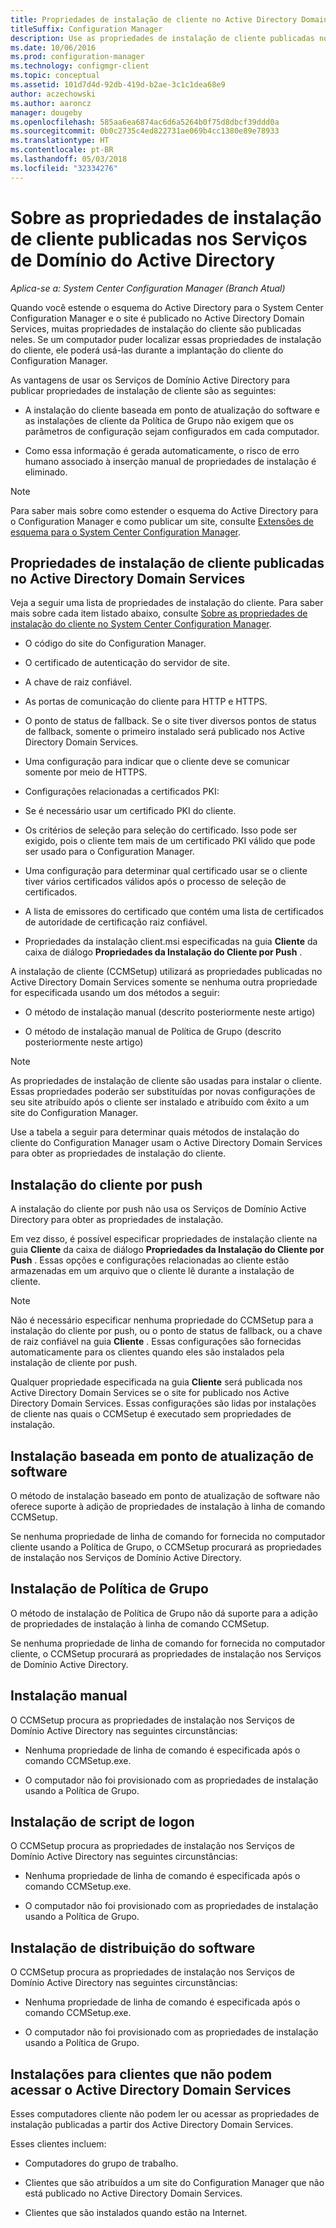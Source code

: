 ```yaml
---
title: Propriedades de instalação de cliente no Active Directory Domain Services
titleSuffix: Configuration Manager
description: Use as propriedades de instalação de cliente publicadas no Active Directory Domain Services no System Center Configuration Manager.
ms.date: 10/06/2016
ms.prod: configuration-manager
ms.technology: configmgr-client
ms.topic: conceptual
ms.assetid: 101d7d4d-92db-419d-b2ae-3c1c1dea68e9
author: aczechowski
ms.author: aaroncz
manager: dougeby
ms.openlocfilehash: 585aa6ea6874ac6d6a5264b0f75d8dbcf39ddd0a
ms.sourcegitcommit: 0b0c2735c4ed822731ae069b4cc1380e89e78933
ms.translationtype: HT
ms.contentlocale: pt-BR
ms.lasthandoff: 05/03/2018
ms.locfileid: "32334276"
---
```

# <a name="about-client-installation-properties-published-to-active-directory-domain-services"></a>Sobre as propriedades de instalação de cliente publicadas nos Serviços de Domínio do Active Directory

*Aplica-se a: System Center Configuration Manager (Branch Atual)*

Quando você estende o esquema do Active Directory para o System Center Configuration Manager e o site é publicado no Active Directory Domain Services, muitas propriedades de instalação do cliente são publicadas neles. Se um computador puder localizar essas propriedades de instalação do cliente, ele poderá usá-las durante a implantação do cliente do Configuration Manager.  

 As vantagens de usar os Serviços de Domínio Active Directory para publicar propriedades de instalação de cliente são as seguintes:  

-   A instalação do cliente baseada em ponto de atualização do software e as instalações de cliente da Política de Grupo não exigem que os parâmetros de configuração sejam configurados em cada computador.  

-   Como essa informação é gerada automaticamente, o risco de erro humano associado à inserção manual de propriedades de instalação é eliminado.  

> [!NOTE]  
>  Para saber mais sobre como estender o esquema do Active Directory para o Configuration Manager e como publicar um site, consulte [Extensões de esquema para o System Center Configuration Manager](../../plan-design/network/schema-extensions.md).  

## <a name="client-installation-properties-published-to-active-directory-domain-services"></a>Propriedades de instalação de cliente publicadas no Active Directory Domain Services  
Veja a seguir uma lista de propriedades de instalação do cliente. Para saber mais sobre cada item listado abaixo, consulte [Sobre as propriedades de instalação do cliente no System Center Configuration Manager](../../../core/clients/deploy/about-client-installation-properties.md).  

-   O código do site do Configuration Manager.  

-   O certificado de autenticação do servidor de site.  

-   A chave de raiz confiável.  

-   As portas de comunicação do cliente para HTTP e HTTPS.  

-   O ponto de status de fallback. Se o site tiver diversos pontos de status de fallback, somente o primeiro instalado será publicado nos Active Directory Domain Services.  

-   Uma configuração para indicar que o cliente deve se comunicar somente por meio de HTTPS.  

-   Configurações relacionadas a certificados PKI:  

   -   Se é necessário usar um certificado PKI do cliente.  

   -   Os critérios de seleção para seleção do certificado. Isso pode ser exigido, pois o cliente tem mais de um certificado PKI válido que pode ser usado para o Configuration Manager.  

   -   Uma configuração para determinar qual certificado usar se o cliente tiver vários certificados válidos após o processo de seleção de certificados.  

   -   A lista de emissores do certificado que contém uma lista de certificados de autoridade de certificação raiz confiável.  

-   Propriedades da instalação client.msi especificadas na guia **Cliente** da caixa de diálogo **Propriedades da Instalação do Cliente por Push** .

A instalação de cliente (CCMSetup) utilizará as propriedades publicadas no Active Directory Domain Services somente se nenhuma outra propriedade for especificada usando um dos métodos a seguir:  

-   O método de instalação manual (descrito posteriormente neste artigo)

-   O método de instalação manual de Política de Grupo (descrito posteriormente neste artigo)

> [!NOTE]  
>  As propriedades de instalação de cliente são usadas para instalar o cliente. Essas propriedades poderão ser substituídas por novas configurações de seu site atribuído após o cliente ser instalado e atribuído com êxito a um site do Configuration Manager.  

 Use a tabela a seguir para determinar quais métodos de instalação do cliente do Configuration Manager usam o Active Directory Domain Services para obter as propriedades de instalação do cliente.  

## <a name="client-push-installation"></a>Instalação do cliente por push  
 A instalação do cliente por push não usa os Serviços de Domínio Active Directory para obter as propriedades de instalação.  

 Em vez disso, é possível especificar propriedades de instalação cliente na guia **Cliente** da caixa de diálogo **Propriedades da Instalação do Cliente por Push** . Essas opções e configurações relacionadas ao cliente estão armazenadas em um arquivo que o cliente lê durante a instalação de cliente.  

> [!NOTE]  
>  Não é necessário especificar nenhuma propriedade do CCMSetup para a instalação do cliente por push, ou o ponto de status de fallback, ou a chave de raiz confiável na guia **Cliente** . Essas configurações são fornecidas automaticamente para os clientes quando eles são instalados pela instalação de cliente por push.  

 Qualquer propriedade especificada na guia **Cliente** será publicada nos Active Directory Domain Services se o site for publicado nos Active Directory Domain Services. Essas configurações são lidas por instalações de cliente nas quais o CCMSetup é executado sem propriedades de instalação.  

## <a name="software-update-point-based-installation"></a>Instalação baseada em ponto de atualização de software  
 O método de instalação baseado em ponto de atualização de software não oferece suporte à adição de propriedades de instalação à linha de comando CCMSetup.  

 Se nenhuma propriedade de linha de comando for fornecida no computador cliente usando a Política de Grupo, o CCMSetup procurará as propriedades de instalação nos Serviços de Domínio Active Directory.  

## <a name="group-policy-installation"></a>Instalação de Política de Grupo  
 O método de instalação de Política de Grupo não dá suporte para a adição de propriedades de instalação à linha de comando CCMSetup.  

 Se nenhuma propriedade de linha de comando for fornecida no computador cliente, o CCMSetup procurará as propriedades de instalação nos Serviços de Domínio Active Directory.  

## <a name="manual-installation"></a>Instalação manual  
 O CCMSetup procura as propriedades de instalação nos Serviços de Domínio Active Directory nas seguintes circunstâncias:  

-   Nenhuma propriedade de linha de comando é especificada após o comando CCMSetup.exe.  

-   O computador não foi provisionado com as propriedades de instalação usando a Política de Grupo.  

## <a name="logon-script-installation"></a>Instalação de script de logon  
 O CCMSetup procura as propriedades de instalação nos Serviços de Domínio Active Directory nas seguintes circunstâncias:  

-   Nenhuma propriedade de linha de comando é especificada após o comando CCMSetup.exe.  

-   O computador não foi provisionado com as propriedades de instalação usando a Política de Grupo.  

## <a name="software-distribution-installation"></a>Instalação de distribuição do software  
 O CCMSetup procura as propriedades de instalação nos Serviços de Domínio Active Directory nas seguintes circunstâncias:  

-   Nenhuma propriedade de linha de comando é especificada após o comando CCMSetup.exe.  

-   O computador não foi provisionado com as propriedades de instalação usando a Política de Grupo.  

## <a name="installations-for-clients-that-cannot-access-active-directory-domain-services"></a>Instalações para clientes que não podem acessar o Active Directory Domain Services  
Esses computadores cliente não podem ler ou acessar as propriedades de instalação publicadas a partir dos Active Directory Domain Services.

 Esses clientes incluem:  

-   Computadores do grupo de trabalho.  

-   Clientes que são atribuídos a um site do Configuration Manager que não está publicado no Active Directory Domain Services.  

-   Clientes que são instalados quando estão na Internet.  
